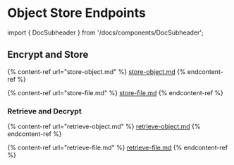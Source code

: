 # Object Store Endpoints

import { DocSubheader } from '/docs/components/DocSubheader';

<DocSubheader text="Endpoints for storing and retrieving objects and files"
/>

## Encrypt and Store

{% content-ref url="store-object.md" %}
[store-object.md](store-object.md)
{% endcontent-ref %}

{% content-ref url="store-file.md" %}
[store-file.md](store-file.md)
{% endcontent-ref %}

### Retrieve and Decrypt

{% content-ref url="retrieve-object.md" %}
[retrieve-object.md](retrieve-object.md)
{% endcontent-ref %}

{% content-ref url="retrieve-file.md" %}
[retrieve-file.md](retrieve-file.md)
{% endcontent-ref %}
